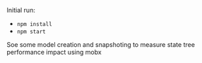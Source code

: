 Initial run:

* `npm install`
* `npm start`

Soe some model creation and snapshoting to measure state tree performance impact using mobx
